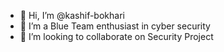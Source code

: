 - 👋 Hi, I’m @kashif-bokhari
- 👀 I’m a Blue Team enthusiast in cyber security
- 💞️ I’m looking to collaborate on Security Project

<!---
kashif-bokhari/kashif-bokhari is a ✨ special ✨ repository because its `README.md` (this file) appears on your GitHub profile.
You can click the Preview link to take a look at your changes.
--->
